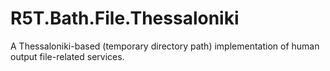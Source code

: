 # R5T.Bath.File.Thessaloniki
A Thessaloniki-based (temporary directory path) implementation of human output file-related services.
